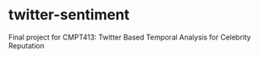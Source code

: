 # twitter-sentiment
Final project for CMPT413: Twitter Based Temporal Analysis for Celebrity Reputation
